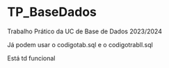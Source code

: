 # TP_BaseDados
Trabalho Prático da UC de Base de Dados 2023/2024

Já podem usar o codigotab.sql  e o codigotrabll.sql

Está td funcional 

